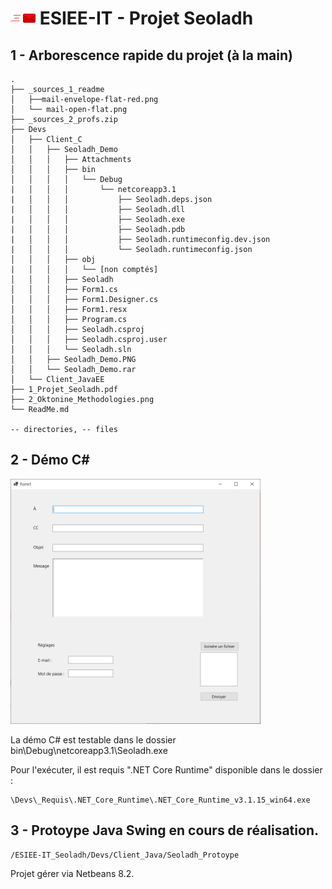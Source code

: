 # <img src="_sources_1_readme/mail-envelope-flat-red.png" width="40px"/> ESIEE-IT - Projet Seoladh

## 1 - Arborescence rapide du projet (à la main)

```
.
├── _sources_1_readme
│   ├──mail-envelope-flat-red.png
│   └── mail-open-flat.png
├── _sources_2_profs.zip
├── Devs
│   ├── Client_C
│   │   ├── Seoladh_Demo
│   │   │   ├── Attachments
│   │   │   ├── bin
│   │   │   │   └── Debug
|   │   │   │       └── netcoreapp3.1
|   │   │   │           ├── Seoladh.deps.json
|   │   │   │           ├── Seoladh.dll
|   │   │   │           ├── Seoladh.exe
|   │   │   │           ├── Seoladh.pdb
|   │   │   │           ├── Seoladh.runtimeconfig.dev.json
|   │   │   │           └── Seoladh.runtimeconfig.json
│   │   │   ├── obj
|   │   │   │   └── [non comptés]
│   │   │   ├── Seoladh
│   │   │   ├── Form1.cs
│   │   │   ├── Form1.Designer.cs
│   │   │   ├── Form1.resx
│   │   │   ├── Program.cs
│   │   │   ├── Seoladh.csproj
│   │   │   ├── Seoladh.csproj.user
│   │   │   └── Seoladh.sln
│   │   ├── Seoladh_Demo.PNG
│   │   └── Seoladh_Demo.rar
│   └── Client_JavaEE
├── 1_Projet_Seoladh.pdf
├── 2_Oktonine_Methodologies.png
└── ReadMe.md

-- directories, -- files
```

## 2 - Démo C#

<img src="Devs/Client_C/Seoladh_Demo.PNG" width="400px"/>

La démo C# est testable dans le dossier bin\Debug\netcoreapp3.1\Seoladh.exe

Pour l'exécuter, il est requis ".NET Core Runtime" disponible dans le dossier :
```
\Devs\_Requis\.NET_Core_Runtime\.NET_Core_Runtime_v3.1.15_win64.exe
```

## 3 - Protoype Java Swing en cours de réalisation.

```
/ESIEE-IT_Seoladh/Devs/Client_Java/Seoladh_Protoype
```
Projet gérer via Netbeans 8.2.